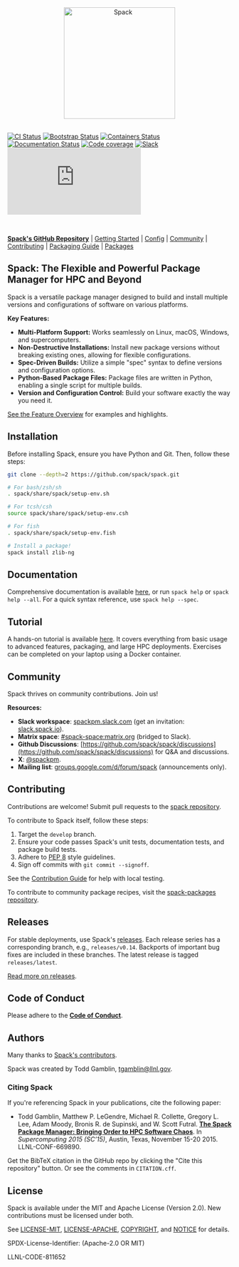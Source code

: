 <div align="center">
  <picture>
    <source media="(prefers-color-scheme: dark)" srcset="https://raw.githubusercontent.com/spack/spack/refs/heads/develop/share/spack/logo/spack-logo-white-text.svg" width="250">
    <source media="(prefers-color-scheme: light)" srcset="https://raw.githubusercontent.com/spack/spack/refs/heads/develop/share/spack/logo/spack-logo-text.svg" width="250">
    <img alt="Spack" src="https://raw.githubusercontent.com/spack/spack/refs/heads/develop/share/spack/logo/spack-logo-text.svg" width="250">
  </picture>
  <br>
  <br clear="all">
</div>

[![CI Status](https://github.com/spack/spack/workflows/ci/badge.svg)](https://github.com/spack/spack/actions/workflows/ci.yml)
[![Bootstrap Status](https://github.com/spack/spack/workflows/bootstrap.yml/badge.svg)](https://github.com/spack/spack/actions/workflows/bootstrapping.yml)
[![Containers Status](https://github.com/spack/spack/workflows/build-containers.yml/badge.svg)](https://github.com/spack/spack/actions/workflows/build-containers.yml)
[![Documentation Status](https://readthedocs.org/projects/spack/badge/?version=latest)](https://spack.readthedocs.io)
[![Code coverage](https://codecov.io/gh/spack/spack/branch/develop/graph/badge.svg)](https://codecov.io/gh/spack/spack)
[![Slack](https://slack.spack.io/badge.svg)](https://slack.spack.io)
[![Matrix](https://img.shields.io/matrix/spack-space%3Amatrix.org?label=matrix)](https://matrix.to/#/#spack-space:matrix.org)

<br>

[**Spack's GitHub Repository**](https://github.com/spack/spack) | [Getting Started](https://spack.readthedocs.io/en/latest/getting_started.html) | [Config](https://spack.readthedocs.io/en/latest/configuration.html) | [Community](#community) | [Contributing](https://spack.readthedocs.io/en/latest/contribution_guide.html) | [Packaging Guide](https://spack.readthedocs.io/en/latest/packaging_guide_creation.html) | [Packages](https://github.com/spack/spack-packages)

## Spack: The Flexible and Powerful Package Manager for HPC and Beyond

Spack is a versatile package manager designed to build and install multiple versions and configurations of software on various platforms.

**Key Features:**

*   **Multi-Platform Support:** Works seamlessly on Linux, macOS, Windows, and supercomputers.
*   **Non-Destructive Installations:** Install new package versions without breaking existing ones, allowing for flexible configurations.
*   **Spec-Driven Builds:** Utilize a simple "spec" syntax to define versions and configuration options.
*   **Python-Based Package Files:** Package files are written in Python, enabling a single script for multiple builds.
*   **Version and Configuration Control:** Build your software exactly the way you need it.

[See the Feature Overview](https://spack.readthedocs.io/en/latest/features.html) for examples and highlights.

## Installation

Before installing Spack, ensure you have Python and Git.  Then, follow these steps:

```bash
git clone --depth=2 https://github.com/spack/spack.git
```

```bash
# For bash/zsh/sh
. spack/share/spack/setup-env.sh

# For tcsh/csh
source spack/share/spack/setup-env.csh

# For fish
. spack/share/spack/setup-env.fish
```

```bash
# Install a package!
spack install zlib-ng
```

## Documentation

Comprehensive documentation is available [here](https://spack.readthedocs.io/), or run `spack help` or `spack help --all`.  For a quick syntax reference, use `spack help --spec`.

## Tutorial

A hands-on tutorial is available [here](https://spack-tutorial.readthedocs.io/).  It covers everything from basic usage to advanced features, packaging, and large HPC deployments. Exercises can be completed on your laptop using a Docker container.

## Community

Spack thrives on community contributions.  Join us!

**Resources:**

*   **Slack workspace**: [spackpm.slack.com](https://spackpm.slack.com) (get an invitation: [slack.spack.io](https://slack.spack.io)).
*   **Matrix space**: [#spack-space:matrix.org](https://matrix.to/#/#spack-space:matrix.org) (bridged to Slack).
*   **Github Discussions**: [https://github.com/spack/spack/discussions](https://github.com/spack/spack/discussions) for Q&A and discussions.
*   **X**: [@spackpm](https://twitter.com/spackpm).
*   **Mailing list**: [groups.google.com/d/forum/spack](https://groups.google.com/d/forum/spack) (announcements only).

## Contributing

Contributions are welcome! Submit pull requests to the [spack repository](https://github.com/spack/spack).

To contribute to Spack itself, follow these steps:

1.  Target the `develop` branch.
2.  Ensure your code passes Spack's unit tests, documentation tests, and package build tests.
3.  Adhere to [PEP 8](https://www.python.org/dev/peps/pep-0008/) style guidelines.
4.  Sign off commits with `git commit --signoff`.

See the [Contribution Guide](https://spack.readthedocs.io/en/latest/contribution_guide.html) for help with local testing.

To contribute to community package recipes, visit the [spack-packages repository](https://github.com/spack/spack-packages).

## Releases

For stable deployments, use Spack's [releases](https://github.com/spack/spack/releases).  Each release series has a corresponding branch, e.g., `releases/v0.14`.  Backports of important bug fixes are included in these branches. The latest release is tagged `releases/latest`.

[Read more on releases](https://spack.readthedocs.io/en/latest/developer_guide.html#releases).

## Code of Conduct

Please adhere to the [**Code of Conduct**](.github/CODE_OF_CONDUCT.md).

## Authors

Many thanks to [Spack's contributors](https://github.com/spack/spack/graphs/contributors).

Spack was created by Todd Gamblin, tgamblin@llnl.gov.

### Citing Spack

If you're referencing Spack in your publications, cite the following paper:

*   Todd Gamblin, Matthew P. LeGendre, Michael R. Collette, Gregory L. Lee, Adam Moody, Bronis R. de Supinski, and W. Scott Futral.
    [**The Spack Package Manager: Bringing Order to HPC Software Chaos**](https://www.computer.org/csdl/proceedings/sc/2015/3723/00/2807623.pdf).
    In *Supercomputing 2015 (SC’15)*, Austin, Texas, November 15-20 2015. LLNL-CONF-669890.

Get the BibTeX citation in the GitHub repo by clicking the "Cite this repository" button. Or see the comments in `CITATION.cff`.

## License

Spack is available under the MIT and Apache License (Version 2.0). New contributions must be licensed under both.

See [LICENSE-MIT](https://github.com/spack/spack/blob/develop/LICENSE-MIT), [LICENSE-APACHE](https://github.com/spack/spack/blob/develop/LICENSE-APACHE), [COPYRIGHT](https://github.com/spack/spack/blob/develop/COPYRIGHT), and [NOTICE](https://github.com/spack/spack/blob/develop/NOTICE) for details.

SPDX-License-Identifier: (Apache-2.0 OR MIT)

LLNL-CODE-811652
